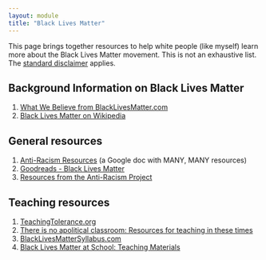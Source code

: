 ```yaml
---
layout: module
title: "Black Lives Matter"
---
```

This page brings together resources to help white people (like myself) learn more about the Black Lives Matter movement. This is not an exhaustive list. The [standard disclaimer](/disclaimer.html) applies.

Background Information on Black Lives Matter
---
1.  [What We Believe from BlackLivesMatter.com](https://blacklivesmatter.com/what-we-believe/)
2.  [Black Lives Matter on Wikipedia](https://en.wikipedia.org/wiki/Black_Lives_Matter)

General resources
---
1.  [Anti-Racism Resources](https://bit.ly/ANTIRACISMRESOURCES) (a Google doc with MANY, MANY resources)
2.  [Goodreads - Black Lives Matter](https://www.goodreads.com/genres/black-lives-matter)
3.  [Resources from the Anti-Racism Project](https://www.antiracismproject.org/resources)

Teaching resources
---
1.  [TeachingTolerance.org](https://www.tolerance.org/the-moment/june-1-2020-black-lives-matter)
2.  [There is no apolitical classroom: Resources for teaching in these times](https://ncte.org/blog/2017/08/there-is-no-apolitical-classroom-resources-for-teaching-in-these-times/)
3.  [BlackLivesMatterSyllabus.com](http://blacklivesmattersyllabus.com/)
4.  [Black Lives Matter at School: Teaching Materials](https://blacklivesmatteratschool.com/teaching-materials/)
